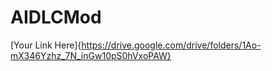 # AIDLCMod


[Your Link Here]{https://drive.google.com/drive/folders/1Ao-mX346Yzhz_7N_inGw10pS0hVxoPAW}
